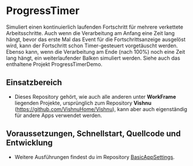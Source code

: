 # ProgressTimer
Simuliert einen kontinuierlich laufenden Fortschritt für mehrere verkettete Arbeitsschritte.
Auch wenn die Verarbeitung am Anfang eine Zeit lang hängt, bevor das erste Mal das Event für die Fortschrittsanzeige ausgelöst wird,
kann der Fortschritt schon Timer-gesteuert vorgetäuscht werden.
Ebenso kann, wenn die Verarbeitung am Ende (nach 100%) noch eine Zeit lang hängt, ein weiterlaufender Balken simuliert werden.
Siehe auch das enthaltene Projekt ProgressTimerDemo.

## Einsatzbereich

  - Dieses Repository gehört, wie auch alle anderen unter **WorkFrame** liegenden Projekte, ursprünglich zum
   Repository **Vishnu** (https://github.com/VishnuHome/Vishnu), kann aber auch eigenständig für andere Apps verwendet werden.

## Voraussetzungen, Schnellstart, Quellcode und Entwicklung

  - Weitere Ausführungen findest du im Repository [BasicAppSettings](https://github.com/WorkFrame/BasicAppSettings).
